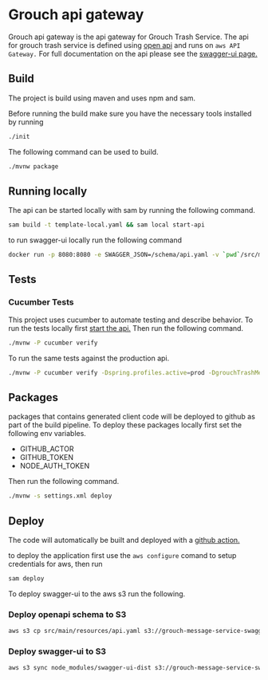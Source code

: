 # Grouch api gateway
Grouch api gateway is the api gateway for Grouch Trash Service.
The api for grouch trash service is defined using [open api](src/main/resources/api.yaml)
and runs on `aws API Gateway.`
For full documentation on the api please see the [swagger-ui page.](http://grouch-message-service-swagger-ui.s3-website-us-east-1.amazonaws.com/
)
## Build
The project is build using maven and uses npm and sam.

Before running the build make sure you have the necessary tools installed by running
```bash
./init
```

The following command can be used to build.
```bash
./mvnw package
```

## Running locally
The api can be started locally with sam by running the following command.
```bash
sam build -t template-local.yaml && sam local start-api
```
to run swagger-ui locally run the following command
```bash
docker run -p 8080:8080 -e SWAGGER_JSON=/schema/api.yaml -v `pwd`/src/main/resources:/schema swaggerapi/swagger-ui
```
## Tests
### Cucumber Tests
This project uses cucumber to automate testing and describe behavior.
To run the tests locally first [start the api.](#Running-locally)
Then run the following command.

```bash
./mvnw -P cucumber verify
```
To run the same tests against the production api.
```bash
./mvnw -P cucumber verify -Dspring.profiles.active=prod -DgrouchTrashMessageService.security.authorizer.key=${API_KEY}
```

## Packages
packages that contains generated client code will be deployed to github as part of the build pipeline.
To deploy these packages locally first set the following env variables.
* GITHUB_ACTOR
* GITHUB_TOKEN
* NODE_AUTH_TOKEN

Then run the following command.

```bash
./mvnw -s settings.xml deploy
```

## Deploy
The code will automatically be built and deployed with a [github action.](.github/workflows/build.yml)

to deploy the application first use the `aws configure` comand to setup credentials for aws, then run
```bash
sam deploy
```

To deploy swagger-ui to the aws s3 run the following.

### Deploy openapi schema to S3
```bash
aws s3 cp src/main/resources/api.yaml s3://grouch-message-service-swagger
```

### Deploy swagger-ui to S3
```bash
aws s3 sync node_modules/swagger-ui-dist s3://grouch-message-service-swagger-ui
```
